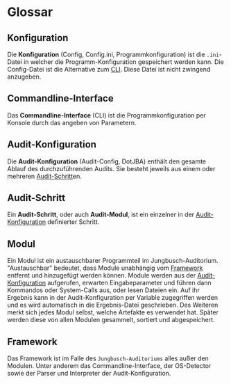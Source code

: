 # Glossar

## Konfiguration
Die **Konfiguration** (Config, Config.ini, Programmkonfiguration) ist die `.ini`-Datei in welcher die Programm-Konfiguration gespeichert werden kann. Die Config-Datei ist die Alternative zum [CLI](#commandline-interface). Diese Datei ist nicht zwingend anzugeben.

## Commandline-Interface
Das **Commandline-Interface** (CLI) ist die Programmkonfiguration per Konsole durch das angeben von Parametern.

## Audit-Konfiguration
Die **Audit-Konfiguration** (Audit-Config, DotJBA) enthält den gesamte Ablauf des durchzuführenden Audits. Sie besteht jeweils aus einem oder mehreren [Audit-Schritt](#audit-schritt)en. 

## Audit-Schritt
Ein **Audit-Schritt**, oder auch **Audit-Modul**, ist ein einzelner in der [Audit-Konfiguration](#audit-konfiguration) definierter Schritt. 

## Modul
Ein Modul ist ein austauschbarer Programmteil im Jungbusch-Auditorium. "Austauschbar" bedeutet, dass Module unabhängig vom [Framework](#framework) entfernt und hinzugefügt werden können. Module werden aus der [Audit-Konfiguration](#audit-konfiguration) aufgerufen, erwarten Eingabeparameter und führen dann Kommandos oder System-Calls aus, oder lesen Dateien ein. Auf ihr Ergebnis kann in der Audit-Konfiguration per Variable zugegriffen werden und es wird automatisch in die Ergebnis-Datei geschrieben. Des Weiteren merkt sich jedes Modul selbst, welche Artefakte es verwendet hat. Später werden diese von allen Modulen gesammelt, sortiert und abgespeichert.

## Framework
Das Framework ist im Falle des `Jungbusch-Auditoriums` alles außer den Modulen. Unter anderem das Commandline-Interface, der OS-Detector sowie der Parser und Interpreter der Audit-Konfiguration.

